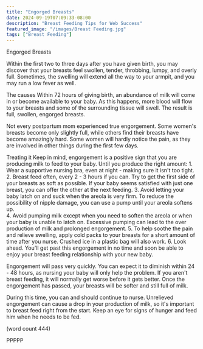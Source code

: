 ```yaml
---
title: "Engorged Breasts"
date: 2024-09-19T07:09:33-08:00
description: "Breast Feeding Tips for Web Success"
featured_image: "/images/Breast Feeding.jpg"
tags: ["Breast Feeding"]
---
```


Engorged Breasts

Within the first two to three days after you have
given birth, you may discover that your breasts
feel swollen, tender, throbbing, lumpy, and 
overly full.  Sometimes, the swelling will extend
all the way to your armpit, and you may run a 
low fever as well.  

The causes
Within 72 hours of giving birth, an abundance
of milk will come in or become available to your
baby.  As this happens, more blood will flow
to your breasts and some of the surrounding tissue
will swell.  The result is full, swollen, engorged
breasts.

Not every postpartum mom experienced true
engorgement. Some women's breasts become only
slightly full, while others find their breasts
have become amazingly hard.  Some women will hardly
notice the pain, as they are involved in other
things during the first few days.

Treating it
Keep in mind, engorgement is a positive sign
that you are producing milk to feed to your 
baby.  Until you produce the right amount:
	1.  Wear a supportive nursing bra, even
at night - making sure it isn't too tight.
	2.  Breast feed often, every 2 - 3 hours
if you can.  Try to get the first side of your
breasts as soft as possible.  If your baby seems
satisfied with just one breast, you can offer
the other at the next feeding.
	3.  Avoid letting your baby latch on and
suck when the areola is very firm.  To reduce
the possibility of nipple damage, you can use 
a pump until your areola softens up.  
	4.  Avoid pumping milk except when you
need to soften the areola or when your baby 
is unable to latch on.  Excessive pumping can
lead to the over production of milk and prolonged
engorgement.
	5.  To help soothe the pain and relieve
swelling, apply cold packs to your breasts for
a short amount of time after you nurse.  Crushed
ice in a plastic bag will also work.
	6.  Look ahead.  You'll get past this
engorgement in no time and soon be able to
enjoy your breast feeding relationship with your
new baby.

Engorgement will pass very quickly.  You can 
expect it to diminish within 24 - 48 hours, as
nursing your baby will only help the problem.  If
you aren't breast feeding, it will normally
get worse before it gets better.  Once the
engorgement has passed, your breasts will be
softer and still full of milk.  

During this time, you can and should continue to
nurse.  Unrelieved engorgement can cause a drop
in your production of milk, so it's important 
to breast feed right from the start.  Keep an
eye for signs of hunger and feed him when he
needs to be fed.

(word count 444)

PPPPP
